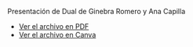 Presentación de Dual de Ginebra Romero y Ana Capilla

- [Ver el archivo en PDF](https://nbviewer.org/github/ginebraromero/dual/blob/main/Presentación%20Dual%20Ginebra%20y%20Ana.pdf)
- [Ver el archivo en Canva](https://www.canva.com/design/DAFj0TPiBek/Ihsm354yYG-pcB7XhnRDzQ/edit?utm_content=DAFj0TPiBek&utm_campaign=designshare&utm_medium=link2&utm_source=sharebutton)
